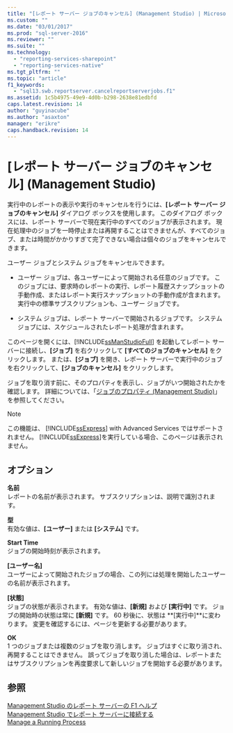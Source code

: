 ```yaml
---
title: "[レポート サーバー ジョブのキャンセル] (Management Studio) | Microsoft Docs"
ms.custom: ""
ms.date: "03/01/2017"
ms.prod: "sql-server-2016"
ms.reviewer: ""
ms.suite: ""
ms.technology: 
  - "reporting-services-sharepoint"
  - "reporting-services-native"
ms.tgt_pltfrm: ""
ms.topic: "article"
f1_keywords: 
  - "sql13.swb.reportserver.cancelreportserverjobs.f1"
ms.assetid: 1c5b4975-49e9-4d0b-b298-2638e81edbfd
caps.latest.revision: 14
author: "guyinacube"
ms.author: "asaxton"
manager: "erikre"
caps.handback.revision: 14
---
```

# [レポート サーバー ジョブのキャンセル] (Management Studio)
  実行中のレポートの表示や実行のキャンセルを行うには、**[レポート サーバー ジョブのキャンセル]** ダイアログ ボックスを使用します。 このダイアログ ボックスには、レポート サーバーで現在実行中のすべてのジョブが表示されます。 現在処理中のジョブを一時停止または再開することはできませんが、すべてのジョブ、または時間がかかりすぎて完了できない場合は個々のジョブをキャンセルできます。  
  
 ユーザー ジョブとシステム ジョブをキャンセルできます。  
  
-   ユーザー ジョブは、各ユーザーによって開始される任意のジョブです。 このジョブには、要求時のレポートの実行、レポート履歴スナップショットの手動作成、またはレポート実行スナップショットの手動作成が含まれます。 実行中の標準サブスクリプションも、ユーザー ジョブです。  
  
-   システム ジョブは、レポート サーバーで開始されるジョブです。 システム ジョブには、スケジュールされたレポート処理が含まれます。  
  
 このページを開くには、[!INCLUDE[ssManStudioFull](../../includes/ssmanstudiofull-md.md)] を起動してレポート サーバーに接続し、**[ジョブ]** を右クリックして **[すべてのジョブのキャンセル]** をクリックします。 または、**[ジョブ]** を開き、レポート サーバーで実行中のジョブを右クリックして、**[ジョブのキャンセル]** をクリックします。  
  
 ジョブを取り消す前に、そのプロパティを表示し、ジョブがいつ開始されたかを確認します。 詳細については、「[ジョブのプロパティ (Management Studio)](../../reporting-services/tools/job-properties-management-studio.md)」を参照してください。  
  
> [!NOTE]  
>  この機能は、 [!INCLUDE[ssExpress](../../includes/ssexpress-md.md)] with Advanced Services ではサポートされません。 [!INCLUDE[ssExpress](../../includes/ssexpress-md.md)]を実行している場合、このページは表示されません。  
  
## オプション  
 **名前**  
 レポートの名前が表示されます。 サブスクリプションは、説明で識別されます。  
  
 **型**  
 有効な値は、**[ユーザー]** または **[システム]** です。  
  
 **Start Time**  
 ジョブの開始時刻が表示されます。  
  
 **[ユーザー名]**  
 ユーザーによって開始されたジョブの場合、この列には処理を開始したユーザーの名前が表示されます。  
  
 **[状態]**  
 ジョブの状態が表示されます。 有効な値は、**[新規]** および **[実行中]** です。 ジョブの開始時の状態は常に **[新規]** です。 60 秒後に、状態は **[実行中]**に変わります。 変更を確認するには、ページを更新する必要があります。  
  
 **OK**  
 1 つのジョブまたは複数のジョブを取り消します。 ジョブはすぐに取り消され、再開することはできません。 誤ってジョブを取り消した場合は、レポートまたはサブスクリプションを再度要求して新しいジョブを開始する必要があります。  
  
## 参照  
 [Management Studio のレポート サーバーの F1 ヘルプ](../../reporting-services/tools/report-server-in-management-studio-f1-help.md)   
 [Management Studio でレポート サーバーに接続する](../../reporting-services/tools/connect-to-a-report-server-in-management-studio.md)   
 [Manage a Running Process](../../reporting-services/subscriptions/manage-a-running-process.md)  
  
  